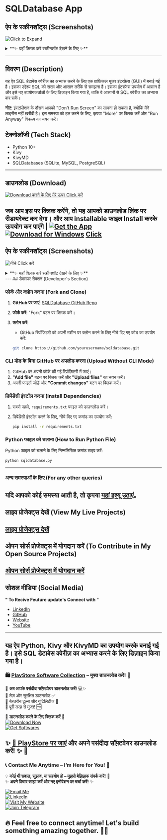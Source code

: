 
# SQLDatabase App

## ऐप के स्क्रीनशॉट्स (Screenshots)
![Click to Expand](https://img.shields.io/badge/Click%20to%20Expand-Click%20Below-blue?style=for-the-badge&logo=appveyor)
<details>
  <summary>
    **✨ यहाँ क्लिक करें स्क्रीनशॉट देखने के लिए ✨**  
  </summary>
  
  ![Screenshot 1](https://github.com/mishra9759harshit/SQL-DATABASE/blob/main/Screenshot's/1%20(1).png?raw=true)
  ![Screenshot 2](https://github.com/mishra9759harshit/SQL-DATABASE/blob/main/Screenshot's/1%20(2).png?raw=true)
  ![Screenshot 3](https://github.com/mishra9759harshit/SQL-DATABASE/blob/main/Screenshot's/1%20(3).png?raw=true)
  ![Screenshot 4](https://github.com/mishra9759harshit/SQL-DATABASE/blob/main/Screenshot's/1%20(4).png?raw=true)
</details>

---

## विवरण (Description)
यह ऐप SQL डेटाबेस क्वेरीज़ का अभ्यास करने के लिए एक ग्राफ़िकल यूज़र इंटरफ़ेस (GUI) में बनाई गई है। इसका उद्देश्य SQL को सरल और आसान तरीके से समझना है। इसका इंटरफ़ेस उपयोग में आसान है और इसे नए उपयोगकर्ताओं के लिए डिज़ाइन किया गया है, ताकि वे आसानी से SQL क्वेरीज़ का अभ्यास कर सकें।

**नोट**: 
इंस्टॉलेशन के दौरान आपको "Don't Run Screen" का सामना हो सकता है, क्योंकि मैंने लाइसेंस नहीं खरीदी है। इस समस्या को हल करने के लिए, कृपया "More" पर क्लिक करें और "Run Anyway" विकल्प का चयन करें।

## टेक्नोलॉजी (Tech Stack)
- Python 10+
- Kivy
- KivyMD
- SQLDatabases (SQLite, MySQL, PostgreSQL)
---
## डाउनलोड (Download)
<a href="https://playstoreapp.vercel.app/pages/App-1.html">
    <img src="https://img.shields.io/badge/Download-Download करने के लिए मेरे ऊपर Click करें-black?style=for-the-badge&logo=windows" alt="Download करने के लिए मेरे ऊपर Click करें ">
</a>


जब आप इस पर क्लिक करेंगे, तो यह आपको डाउनलोड लिंक पर रीडायरेक्ट कर देगा। और आप installable फाइल Install करके ऊपयोग कर पाएंगे |
[![Get the App](https://img.shields.io/badge/Get%20the%20App-Download-red?style=for-the-badge)](https://playstoreapp.vercel.app/pages/App-1.html)
[![Download for Windows](https://img.shields.io/badge/Download%20for-Windows-blue?style=for-the-badge&logo=windows&logoColor=white)](https://playstoreapp.vercel.app/pages/App-1.html)
[Click](https://playstoreapp.vercel.app/pages/App-1.html)
---
## ऐप के स्क्रीनशॉट्स (Screenshots)
![नीचे Click करें ](https://img.shields.io/badge/नीचे%20click%20करें-Click%20Below-blue?style=for-the-badge&logo=appveyor)
<details>
  <summary>
    **✨ यहाँ क्लिक करें स्क्रीनशॉट देखने के लिए ✨**  
  </summary>
  
  ![Screenshot 1](https://github.com/mishra9759harshit/SQL-DATABASE/blob/main/Screenshot's/1%20(1).png?raw=true)
  ![Screenshot 2](https://github.com/mishra9759harshit/SQL-DATABASE/blob/main/Screenshot's/1%20(2).png?raw=true)
  ![Screenshot 3](https://github.com/mishra9759harshit/SQL-DATABASE/blob/main/Screenshot's/1%20(3).png?raw=true)
  ![Screenshot 4](https://github.com/mishra9759harshit/SQL-DATABASE/blob/main/Screenshot's/1%20(4).png?raw=true)
</details>
---
## डेवलपर सेक्शन (Developer's Section)

### फोर्क और क्लोन करना (Fork and Clone)
1. **GitHub पर जाएं**: [SQLDatabase GitHub Repo](https://github.com/mishra9759harshit/SQL-DATABASE)
2. **फोर्क करें**: "Fork" बटन पर क्लिक करें।
3. **क्लोन करें**: 
   - GitHub रिपॉज़िटरी को अपनी मशीन पर क्लोन करने के लिए नीचे दिए गए कोड का उपयोग करें:

   ```bash
   git clone https://github.com/yourusername/sqldatabase.git
   ```

### CLI मोड के बिना GitHub पर अपलोड करना (Upload Without CLI Mode)
1. GitHub पर अपनी फोर्क की गई रिपॉज़िटरी में जाएं।
2. **"Add file"** बटन पर क्लिक करें और **"Upload files"** का चयन करें।
3. अपनी फाइलें जोड़ें और **"Commit changes"** बटन पर क्लिक करें।

### डिपेंडेंसी इंस्टॉल करना (Install Dependencies)
1. सबसे पहले, `requirements.txt` फाइल को डाउनलोड करें।
2. डिपेंडेंसी इंस्टॉल करने के लिए, नीचे दिए गए कमांड का उपयोग करें:

   ```bash
   pip install -r requirements.txt
   ```

### Python फाइल को चलाना (How to Run Python File)
Python फाइल को चलाने के लिए निम्नलिखित कमांड टाइप करें:

```bash
python sqldatabase.py
```
---
### अन्य समस्याओं के लिए (For any other queries)
यदि आपको कोई समस्या आती है, तो कृपया [यहां इश्यू उठाएं](https://github.com/mishra9759harshit/SQL-DATABASE/issues)。
---
## लाइव प्रोजेक्ट्स देखें (View My Live Projects)
[लाइव प्रोजेक्ट्स देखें](https://mishraharshit.vercel.app/live.html)
---
## ओपन सोर्स प्रोजेक्ट्स में योगदान करें (To Contribute in My Open Source Projects)
[ओपन सोर्स प्रोजेक्ट्स में योगदान करें](https://mishraharshit.vercel.app/github.html)
---
## सोशल मीडिया (Social Media)
  **" To Recive Feuture update's Connect with "**
- [LinkedIn](https://www.linkedin.com/in/harshit-mishra-mr-robot)
- [GitHub](https://github.com/mishra9759harshit)
- [Website](https://mishraharshit.vercel.app)
- [YouTube](https://www.youtube.com/channel/UCtETkLhy-BJT4p3WWOwSLWA)
---
यह ऐप Python, Kivy और KivyMD का उपयोग करके बनाई गई है। इसे SQL डेटाबेस क्वेरीज़ का अभ्यास करने के लिए डिज़ाइन किया गया है। 
---
### **🛍️ [PlayStore Software Collection](https://playstoreapp.vercel.app) – मुफ्त डाउनलोड करें! 🚀**  

📢 **अब आपके पसंदीदा सॉफ़्टवेयर डाउनलोड करें!** 💻✨  
🔹 तेज़ और सुरक्षित डाउनलोड ✅  
🔹 बेहतरीन टूल्स और यूटिलिटीज़ 🔧  
🔹 पूरी तरह से मुफ्त! 🆓  

🔽 **डाउनलोड करने के लिए क्लिक करें** 🔽  
[![Download Now](https://img.shields.io/badge/Visit%20Now-PlayStore-blue?style=for-the-badge&logo=windows)](https://playstoreapp.vercel.app)  
[![Get Softwares](https://img.shields.io/badge/Get%20Softwares-Now-green?style=for-the-badge&logo=download)](https://playstoreapp.vercel.app)  

✨ **[🔗 PlayStore पर जाएं](https://playstoreapp.vercel.app) और अपने पसंदीदा सॉफ़्टवेयर डाउनलोड करें!** ✨ 🚀
---
### **📞 Contact Me Anytime – I’m Here for You! 💬**  

💡 **कोई भी सवाल, सुझाव, या सहयोग हो – मुझसे बेझिझक संपर्क करें!** 🚀  
✨ **अपने विचार साझा करें और नए इनोवेशन पर चर्चा करें!** ✨  

[![Email Me](https://img.shields.io/badge/Email-mishra9759harshit@gmail.com-red?style=for-the-badge&logo=gmail)](mailto:mishra9759harshit@gmail.com)  
[![LinkedIn](https://img.shields.io/badge/Connect%20on-LinkedIn-blue?style=for-the-badge&logo=linkedin)](https://www.linkedin.com/in/harshit-mishra-mr-robot)  
[![Visit My Website](https://img.shields.io/badge/Visit%20My-Website-purple?style=for-the-badge&logo=vercel)](https://mishraharshit.vercel.app)  
[![Join Telegram](https://img.shields.io/badge/Join%20Me%20on-Telegram-blue?style=for-the-badge&logo=telegram)](https://t.me/+wkVCO1ISxg9jYzc1)  

🔥 **Feel free to connect anytime! Let's build something amazing together.** 🚀💡
---
